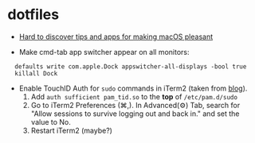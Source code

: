 # dotfiles

- [Hard to discover tips and apps for making macOS pleasant](https://thume.ca/2020/09/04/macos-tips/)

- Make cmd-tab app switcher appear on all monitors:
```
  defaults write com.apple.Dock appswitcher-all-displays -bool true
  killall Dock
```

- Enable TouchID Auth for `sudo` commands in iTerm2 (taken from [blog](https://antkowiak.it/en/mac-os-en/enable-touchid-for-sudo-in-iterm-2/)).
  1. Add `auth sufficient pam_tid.so` to the **top** of `/etc/pam.d/sudo`
  1. Go to iTerm2 Preferences (⌘,). In Advanced(⚙) Tab, search for "Allow sessions to survive logging out and back in." and set the value to No.
  1. Restart iTerm2 (maybe?)
